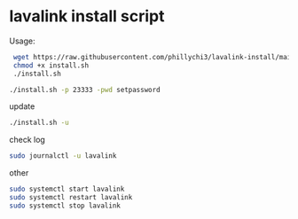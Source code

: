 # lavalink install script

Usage:

```bash
 wget https://raw.githubusercontent.com/phillychi3/lavalink-install/main/install.sh
 chmod +x install.sh
 ./install.sh
```


```bash
./install.sh -p 23333 -pwd setpassword
```

update

```bash
./install.sh -u
```

check log

```bash
sudo journalctl -u lavalink
```

other

```bash
sudo systemctl start lavalink
sudo systemctl restart lavalink
sudo systemctl stop lavalink
```

